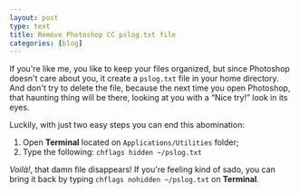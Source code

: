 ```yaml
---
layout: post
type: text
title: Remove Photoshop CC pslog.txt file
categories: [blog]
---
```


If you're like me, you like to keep your files organized, but since Photoshop doesn't care about you, it create a `pslog.txt` file in your home directory. And don't try to delete the file, because the next time you open Photoshop, that haunting thing will be there, looking at you with a “Nice try!” look in its eyes.

Luckily, with just two easy steps you can end this abomination:

1. Open **Terminal** located on `Applications/Utilities` folder;
2. Type the following: `chflags hidden ~/pslog.txt`

<em lang="fr">Voilà!</em>, that damn file disappears! If you're feeling kind of sado, you can bring it back by typing `chflags nohidden ~/pslog.txt` on **Terminal**.